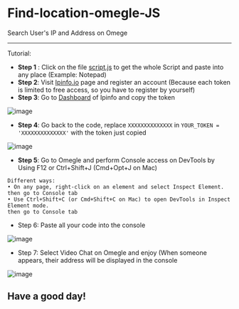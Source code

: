 # Find-location-omegle-JS
Search User's IP and Address on Omege

--------------------------------------------------- -

Tutorial:
 - **Step 1** : Click on the file [script.js](https://github.com/vietrux85/Find-location-omegle-JS/blob/main/script.js) to get the whole Script and paste into any place (Example: Notepad)
 - **Step 2**: Visit [Ipinfo.io](https://ipinfo.io) page and register an account
   (Because each token is limited to free access, so you have to register by yourself)
 - **Step 3**: Go to [Dashboard](https://ipinfo.io/account/home) of Ipinfo and copy the token

![image](https://user-images.githubusercontent.com/89530449/147759924-a7b38037-bc8e-4fe3-aa95-4444c2899b00.png)


 - **Step 4**: Go back to the code, replace ```XXXXXXXXXXXXXX``` in ```YOUR_TOKEN = 'XXXXXXXXXXXXXX'``` with the token just copied

![image](https://user-images.githubusercontent.com/89530449/147759830-4acdf437-7f26-4059-8e7d-fe4340df5cc9.png)


 - **Step 5**: Go to Omegle and perform Console access on DevTools by Using F12 or Ctrl+Shift+J (Cmd+Opt+J on Mac)
```
Different ways:
• On any page, right-click on an element and select Inspect Element.
then go to Console tab
• Use Ctrl+Shift+C (or Cmd+Shift+C on Mac) to open DevTools in Inspect Element mode.
then go to Console tab
```
 - Step 6: Paste all your code into the console

![image](https://user-images.githubusercontent.com/89530449/147725575-05abaf7f-a986-4076-9db3-659a3f2ec791.png)

- Step 7: Select Video Chat on Omegle and enjoy (When someone appears, their address will be displayed in the console

![image](https://user-images.githubusercontent.com/89530449/147759328-330695a3-6f70-42ea-b97c-9b4017f05e9f.png)

## Have a good day! 
